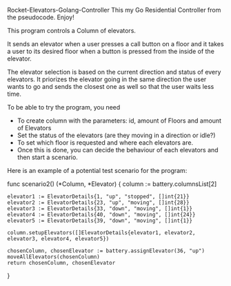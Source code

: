 Rocket-Elevators-Golang-Controller
This my Go Residential Controller from the pseudocode. Enjoy!

This program controls a Column of elevators.

It sends an elevator when a user presses a call button on a floor and it takes
a user to its desired floor when a button is pressed from the inside of the elevator. 

The elevator selection is based on the current direction and status of every elevators. It priorizes the elevator going in the same direction the user wants to go and sends the closest one as well so that the user waits less time.

To be able to try the program, you need 

- To create column with the parameters: id, amount of Floors and amount of Elevators
- Set the status of the elevators (are they moving in a direction or idle?)
- To set which floor is requested and where each elevators are.
- Once this is done, you can decide the behaviour of each elevators and then start a scenario.


Here is an example of a potential test scenario for the program:

func scenario2() (*Column, *Elevator) {
	column := battery.columnsList[2]

	elevator1 := ElevatorDetails{1, "up", "stopped", []int{21}}
	elevator2 := ElevatorDetails{23, "up", "moving", []int{28}}
	elevator3 := ElevatorDetails{33, "down", "moving", []int{1}}
	elevator4 := ElevatorDetails{40, "down", "moving", []int{24}}
	elevator5 := ElevatorDetails{39, "down", "moving", []int{1}}

	column.setupElevators([]ElevatorDetails{elevator1, elevator2, elevator3, elevator4, elevator5})

	chosenColumn, chosenElevator := battery.assignElevator(36, "up")
	moveAllElevators(chosenColumn)
	return chosenColumn, chosenElevator
}